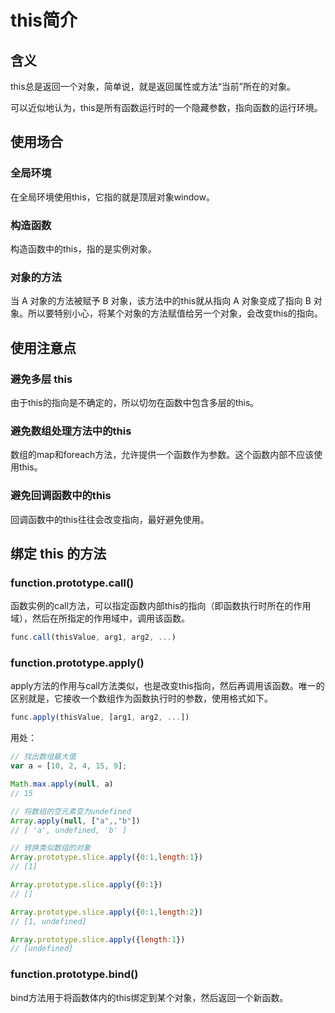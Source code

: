 # this简介

## 含义
this总是返回一个对象，简单说，就是返回属性或方法“当前”所在的对象。

可以近似地认为，this是所有函数运行时的一个隐藏参数，指向函数的运行环境。

## 使用场合

### 全局环境
在全局环境使用this，它指的就是顶层对象window。

### 构造函数
构造函数中的this，指的是实例对象。

### 对象的方法
当 A 对象的方法被赋予 B 对象，该方法中的this就从指向 A 对象变成了指向 B 对象。所以要特别小心，将某个对象的方法赋值给另一个对象，会改变this的指向。

## 使用注意点

### 避免多层 this
由于this的指向是不确定的，所以切勿在函数中包含多层的this。

### 避免数组处理方法中的this
数组的map和foreach方法，允许提供一个函数作为参数。这个函数内部不应该使用this。

### 避免回调函数中的this
回调函数中的this往往会改变指向，最好避免使用。

## 绑定 this 的方法

### function.prototype.call()
函数实例的call方法，可以指定函数内部this的指向（即函数执行时所在的作用域），然后在所指定的作用域中，调用该函数。

```js
func.call(thisValue, arg1, arg2, ...)
```

### function.prototype.apply()
apply方法的作用与call方法类似，也是改变this指向，然后再调用该函数。唯一的区别就是，它接收一个数组作为函数执行时的参数，使用格式如下。

```js
func.apply(thisValue, [arg1, arg2, ...])
```

用处：

```js
// 找出数组最大值
var a = [10, 2, 4, 15, 9];

Math.max.apply(null, a)
// 15

// 将数组的空元素变为undefined
Array.apply(null, ["a",,"b"])
// [ 'a', undefined, 'b' ]

// 转换类似数组的对象
Array.prototype.slice.apply({0:1,length:1})
// [1]

Array.prototype.slice.apply({0:1})
// []

Array.prototype.slice.apply({0:1,length:2})
// [1, undefined]

Array.prototype.slice.apply({length:1})
// [undefined]
```

### function.prototype.bind()
bind方法用于将函数体内的this绑定到某个对象，然后返回一个新函数。